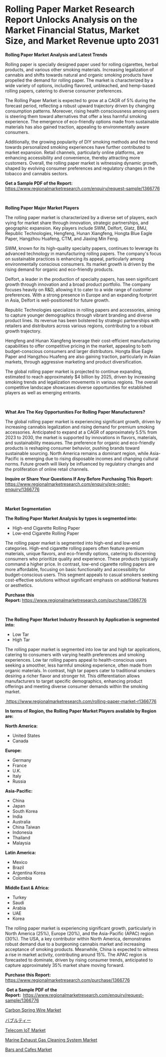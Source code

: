 <p><h1>Rolling Paper Market Research Report Unlocks Analysis on the Market Financial Status, Market Size, and Market Revenue upto 2031</h1></p><p><strong>Rolling Paper Market Analysis and Latest Trends</strong></p>
<p><p>Rolling paper is specially designed paper used for rolling cigarettes, herbal products, and various other smoking materials. Increasing legalization of cannabis and shifts towards natural and organic smoking products have propelled the demand for rolling paper. The market is characterized by a wide variety of options, including flavored, unbleached, and hemp-based rolling papers, catering to diverse consumer preferences.</p><p>The Rolling Paper Market is expected to grow at a CAGR of 5% during the forecast period, reflecting a robust upward trajectory driven by changing consumption patterns. Moreover, rising health consciousness among users is steering them toward alternatives that offer a less harmful smoking experience. The emergence of eco-friendly options made from sustainable materials has also gained traction, appealing to environmentally aware consumers.</p><p>Additionally, the growing popularity of DIY smoking methods and the trend towards personalized smoking experiences have further contributed to market expansion. Retail channels, particularly online platforms, are enhancing accessibility and convenience, thereby attracting more customers. Overall, the rolling paper market is witnessing dynamic growth, shaped by evolving consumer preferences and regulatory changes in the tobacco and cannabis sectors.</p></p>
<p><strong>Get a Sample PDF of the Report:&nbsp;</strong> <a href="https://www.regionalmarketresearch.com/enquiry/request-sample/1366776">https://www.regionalmarketresearch.com/enquiry/request-sample/1366776</a></p>
<p>&nbsp;</p>
<p><strong>Rolling Paper Major Market Players</strong></p>
<p><p>The rolling paper market is characterized by a diverse set of players, each vying for market share through innovation, strategic partnerships, and geographic expansion. Key players include SWM, Delfort, Glatz, BMJ, Republic Technologies, Hengfeng, Hunan Xiangfeng, Hongta Blue Eagle Paper, Hangzhou Huafeng, CTM, and Jiaxing Min Feng.</p><p>SWM, known for its high-quality specialty papers, continues to leverage its advanced technology in manufacturing rolling papers. The company's focus on sustainable practices is enhancing its appeal, particularly among environmentally conscious consumers. Its market growth is driven by the rising demand for organic and eco-friendly products.</p><p>Delfort, a leader in the production of specialty papers, has seen significant growth through innovation and a broad product portfolio. The company focuses heavily on R&D, allowing it to cater to a wide range of customer preferences. With a strong presence in Europe and an expanding footprint in Asia, Delfort is well-positioned for future growth.</p><p>Republic Technologies specializes in rolling papers and accessories, aiming to capture younger demographics through vibrant branding and diverse product lines. Its revenue has been bolstered by strategic partnerships with retailers and distributors across various regions, contributing to a robust growth trajectory.</p><p>Hengfeng and Hunan Xiangfeng leverage their cost-efficient manufacturing capabilities to offer competitive pricing in the market, appealing to both budget-conscious consumers and larger distributors. Hongta Blue Eagle Paper and Hangzhou Huafeng are also gaining traction, particularly in Asian markets, through aggressive marketing and product diversification.</p><p>The global rolling paper market is projected to continue expanding, estimated to reach approximately $4 billion by 2025, driven by increasing smoking trends and legalization movements in various regions. The overall competitive landscape showcases diverse opportunities for established players as well as emerging entrants.</p></p>
<p>&nbsp;</p>
<p><strong>What Are The Key Opportunities For Rolling Paper Manufacturers?</strong></p>
<p><p>The global rolling paper market is experiencing significant growth, driven by increasing cannabis legalization and rising demand for premium smoking accessories. Anticipated to expand at a CAGR of approximately 5.5% from 2023 to 2030, the market is supported by innovations in flavors, materials, and sustainability measures. The preference for organic and eco-friendly products is reshaping consumer behavior, pushing brands toward sustainable sourcing. North America remains a dominant region, while Asia-Pacific is emerging due to rising disposable incomes and changing cultural norms. Future growth will likely be influenced by regulatory changes and the proliferation of online retail channels.</p></p>
<p><strong>Inquire or Share Your Questions If Any Before Purchasing This Report:</strong> <a href="https://www.regionalmarketresearch.com/enquiry/pre-order-enquiry/1366776">https://www.regionalmarketresearch.com/enquiry/pre-order-enquiry/1366776</a></p>
<p>&nbsp;</p>
<p><strong>Market Segmentation</strong></p>
<p><strong>The Rolling Paper Market Analysis by types is segmented into:</strong></p>
<p><ul><li>High-end Cigarette Rolling Paper</li><li>Low-end Cigarette Rolling Paper</li></ul></p>
<p><p>The rolling paper market is segmented into high-end and low-end categories. High-end cigarette rolling papers often feature premium materials, unique flavors, and eco-friendly options, catering to discerning consumers who prioritize quality and experience. These products typically command a higher price. In contrast, low-end cigarette rolling papers are more affordable, focusing on basic functionality and accessibility for budget-conscious users. This segment appeals to casual smokers seeking cost-effective solutions without significant emphasis on additional features or aesthetics.</p></p>
<p><strong>Purchase this Report:&nbsp;</strong><a href="https://www.regionalmarketresearch.com/purchase/1366776">https://www.regionalmarketresearch.com/purchase/1366776</a></p>
<p>&nbsp;</p>
<p><strong>The Rolling Paper Market Industry Research by Application is segmented into:</strong></p>
<p><ul><li>Low Tar</li><li>High Tar</li></ul></p>
<p><p>The rolling paper market is segmented into low tar and high tar applications, catering to consumers with varying health preferences and smoking experiences. Low tar rolling papers appeal to health-conscious users seeking a smoother, less harmful smoking experience, often made from organic materials. In contrast, high tar papers cater to traditional smokers desiring a richer flavor and stronger hit. This differentiation allows manufacturers to target specific demographics, enhancing product offerings and meeting diverse consumer demands within the smoking market.</p></p>
<p><a href="https://www.regionalmarketresearch.com/rolling-paper-market-r1366776">&nbsp;https://www.regionalmarketresearch.com/rolling-paper-market-r1366776</a></p>
<p><strong>In terms of Region, the Rolling Paper Market Players available by Region are:</strong></p>
<p>
    <p> <strong> North America: </strong>
        <ul>
            <li>United States</li>
            <li>Canada</li>
        </ul>
        </p> 
    <p> <strong> Europe: </strong>
        <ul>
            <li>Germany</li>
            <li>France</li>
            <li>U.K.</li>
            <li>Italy</li>
            <li>Russia</li>
        </ul>
        </p> 
    <p> <strong> Asia-Pacific: </strong>
        <ul>
            <li>China</li>
            <li>Japan</li>
            <li>South Korea</li>
            <li>India</li>
            <li>Australia</li>
            <li>China Taiwan</li>
            <li>Indonesia</li>
            <li>Thailand</li>
            <li>Malaysia</li>
        </ul>
        </p> 
    <p> <strong> Latin America: </strong>
        <ul>
            <li>Mexico</li>
            <li>Brazil</li>
            <li>Argentina Korea</li>
            <li>Colombia</li>
        </ul>
        </p> 
    <p> <strong> Middle East & Africa: </strong>
        <ul>
            <li>Turkey</li>
            <li>Saudi</li>
            <li>Arabia</li>
            <li>UAE</li>
            <li>Korea</li>
        </ul>
    </p>
    </p>
<p><p>The rolling paper market is experiencing significant growth, particularly in North America (25%), Europe (20%), and the Asia-Pacific (APAC) region (30%). The USA, a key contributor within North America, demonstrates robust demand due to a burgeoning cannabis market and increasing acceptance of smoking products. Meanwhile, China is expected to witness a rise in market activity, contributing around 15%. The APAC region is forecasted to dominate, driven by rising consumer trends, anticipated to capture approximately 35% market share moving forward.</p></p>
<p><strong>Purchase this Report: </strong><a href="https://www.regionalmarketresearch.com/purchase/1366776">https://www.regionalmarketresearch.com/purchase/1366776</a></p>
<p>&nbsp;<strong>Get a Sample PDF of the Report:&nbsp;&nbsp;</strong><a href="https://www.regionalmarketresearch.com/enquiry/request-sample/1366776">https://www.regionalmarketresearch.com/enquiry/request-sample/1366776</a></p>
<p><strong></strong></p>
<p><p><a href="https://issuu.com/reportprime-2/docs/carbon-spring-wire-market-size-2030_32f74726c5db57">Carbon Spring Wire Market</a></p><p><a href="https://medium.com/@burtruozzos0f/%E3%83%90%E3%83%96%E3%83%AB%E3%83%86%E3%82%A3%E3%83%BC%E5%B8%82%E5%A0%B4%E3%81%AE%E6%88%90%E9%95%B7-%E5%B8%82%E5%A0%B4%E3%82%BB%E3%82%B0%E3%83%A1%E3%83%B3%E3%83%86%E3%83%BC%E3%82%B7%E3%83%A7%E3%83%B3-%E3%81%8A%E3%82%88%E3%81%B3%E5%9C%B0%E5%9F%9F%E5%88%86%E6%9E%90-2031%E5%B9%B4%E3%81%AE%E4%B8%96%E7%95%8C%E4%BA%88%E6%B8%AC-46011f4e154a">バブルティー</a></p><p><a href="https://www.linkedin.com/pulse/how-telecom-iot-market-evolved-key-trends-regional-dynamics-9jmif?trackingId=rne87LKJRg%2BLapkuxf7S4g%3D%3D">Telecom IoT Market</a></p><p><a href="https://github.com/MonroeBullock54/Market-Research-Report-List-1/blob/main/marine-exhaust-gas-cleaning-system-market.md">Marine Exhaust Gas Cleaning System Market</a></p><p><a href="https://www.linkedin.com/pulse/bars-cafes-market-trends-growth-outlook-2024-2031-proposis-naisf?trackingId=AOUFUbjESmS2nclLUBHQqg%3D%3D">Bars and Cafes Market</a></p></p>
